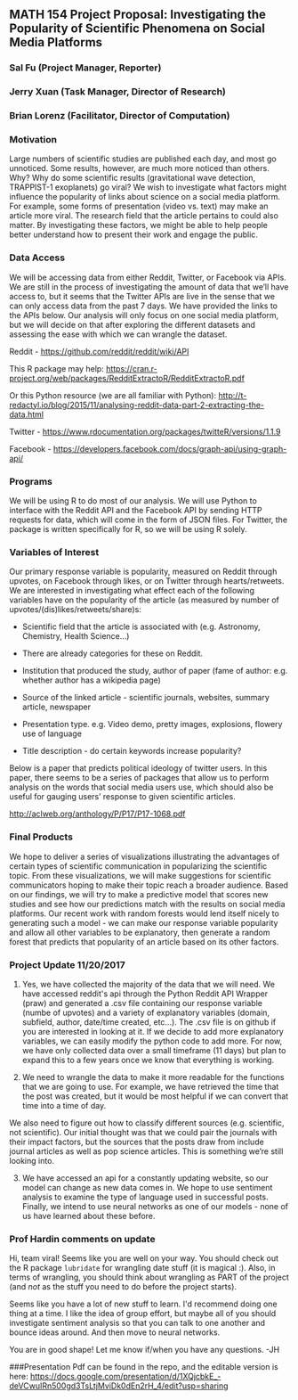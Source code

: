 ## MATH 154 Project Proposal: Investigating the Popularity of  Scientific Phenomena on Social Media Platforms ##
### Sal Fu (Project Manager, Reporter) 
### Jerry Xuan (Task Manager, Director of Research) 
### Brian Lorenz (Facilitator, Director of Computation) ###

### Motivation

Large numbers of scientific studies are published each day, and most go unnoticed. Some results, however, are much more noticed than others. Why? Why do some scientific results (gravitational wave detection, TRAPPIST-1 exoplanets) go viral? We wish to investigate what factors might influence the popularity of links about science on a social media platform. For example, some forms of presentation (video vs. text) may make an article more viral. The research field that the article pertains to could also matter. By investigating these factors, we might be able to help people better understand how to present their work and engage the public. 

### Data Access

We will be accessing data from either Reddit, Twitter, or Facebook via APIs. We are still in the process of investigating the amount of data that we’ll have access to, but it seems that the Twitter APIs are live in the sense that we can only access data from the past 7 days. We have provided the links to the APIs below. Our analysis will only focus on one social media platform, but we will decide on that after exploring the different datasets and assessing the ease with which we can wrangle the dataset.

Reddit - https://github.com/reddit/reddit/wiki/API

This R package may help: https://cran.r-project.org/web/packages/RedditExtractoR/RedditExtractoR.pdf

Or this Python resource (we are all familiar with Python): http://t-redactyl.io/blog/2015/11/analysing-reddit-data-part-2-extracting-the-data.html

Twitter - https://www.rdocumentation.org/packages/twitteR/versions/1.1.9

Facebook - https://developers.facebook.com/docs/graph-api/using-graph-api/

### Programs

We will be using R to do most of our analysis. We will use Python to interface with the Reddit API and the Facebook API by sending HTTP requests for data, which will come in the form of JSON files. For Twitter, the package is written specifically for R, so we will be using R solely.

### Variables of Interest

Our primary response variable is popularity, measured on Reddit through upvotes, on Facebook through likes, or on Twitter through hearts/retweets. We are interested in investigating what effect each of the following variables have on the popularity of the article (as measured by number of upvotes/(dis)likes/retweets/share)s:

* Scientific field that the article is associated with (e.g. Astronomy, Chemistry, Health Science…)

* There are already categories for these on Reddit. 

* Institution that produced the study, author of paper (fame of author: e.g. whether author has a wikipedia page)

* Source of the linked article - scientific journals, websites, summary article, newspaper

* Presentation type. e.g. Video demo, pretty images, explosions, flowery use of language

* Title description - do certain keywords increase popularity? 

Below is a paper that predicts political ideology of twitter users. In this paper, there seems to be a series of packages that allow us to perform analysis on the words that social media users use, which should also be useful for gauging users’ response to given scientific articles. 

http://aclweb.org/anthology/P/P17/P17-1068.pdf

### Final Products

We hope to deliver a series of visualizations illustrating the advantages of certain types of scientific communication in popularizing the scientific topic. From these visualizations, we will make suggestions for scientific communicators hoping to make their topic reach a broader audience. Based on our findings, we will try to make a predictive model that scores new studies and see how our predictions match with the results on social media platforms. Our recent work with random forests would lend itself nicely to generating such a model - we can make our response variable popularity and allow all other variables to be explanatory, then generate a random forest that predicts that popularity of an article based on its other factors. 

### Project Update 11/20/2017

1. Yes, we have collected the majority of the data that we will need. We have accessed reddit's api through the Python Reddit API Wrapper (praw) and generated a .csv file containing our response variable (numbe of upvotes) and a variety of explanatory variables (domain, subfield, author, date/time created, etc...). The .csv file is on github if you are interested in looking at it. If we decide to add more explanatory variables, we can easily modify the python code to add more. For now, we have only collected data over a small timeframe (11 days) but plan to expand this to a few years once we know that everything is working. 

2. We need to wrangle the data to make it more readable for the functions that we are going to use. For example, we have retrieved the time that the post was created, but it would be most helpful if we can convert that time into a time of day. 

We also need to figure out how to classify different sources (e.g. scientific, not scientific). Our initial thought was that we could pair the journals with their impact factors, but the sources that the posts draw from include journal articles as well as pop science articles. This is something we’re still looking into.

3. We have accessed an api for a constantly updating website, so our model can change as new data comes in. We hope to use sentiment analysis to examine the type of language used in successful posts. Finally, we intend to use neural networks as one of our models - none of us have learned about these before. 

### Prof Hardin comments on update

Hi, team viral!  Seems like you are well on your way.  You should check out the R package `lubridate` for wrangling date stuff (it is magical :).  Also, in terms of wrangling, you should think about wrangling as PART of the project (and *not* as the stuff you need to do before the project starts).  

Seems like you have a lot of new stuff to learn.  I'd recommend doing one thing at a time.  I like the idea of group effort, but maybe all of you should investigate sentiment analysis so that you can talk to one another and bounce ideas around.  And then move to neural networks.

You are in good shape!  Let me know if/when you have any questions.  -JH

###Presentation
Pdf can be found in the repo, and the editable version is here:
https://docs.google.com/presentation/d/1XQjcbkE_-deVCwuIRn500gd3TsLtjMviDk0dEn2rH_4/edit?usp=sharing
